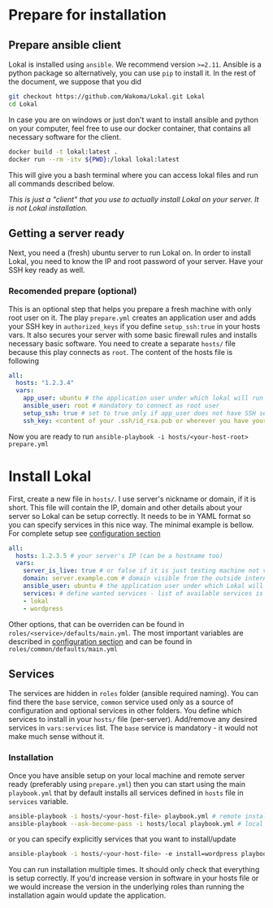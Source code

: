 # Prepare for installation

## Prepare ansible client

Lokal is installed using `ansible`. We recommend version `>=2.11`. Ansible is a python package so
alternatively, you can use `pip` to install it. In the rest of the document, we suppose that you did
```bash
git checkout https://github.com/Wakoma/Lokal.git Lokal
cd Lokal
```

In case you are on windows or just don't want to install ansible and python on your computer,
feel free to use our docker container, that contains all necessary software for the client.
```bash
docker build -t lokal:latest .
docker run --rm -itv ${PWD}:/lokal lokal:latest
```
This will give you a bash terminal where you can access lokal files and run all commands described below.

_This is just a "client" that you use to actually install Lokal on your server. It is not Lokal installation._

## Getting a server ready

Next, you need a (fresh) ubuntu server to run Lokal on. In order to install Lokal,
you need to know the IP and root password of your server. Have your SSH key ready
as well.

### Recomended prepare (optional)

This is an optional step that helps you prepare a fresh machine with only root user on it.
The play `prepare.yml` creates an application user and adds your SSH key in `authorized_keys`
if you define `setup_ssh:true` in your hosts vars. It also secures your server with some basic
firewall rules and installs necessary basic software. You need to create a separate `hosts/` 
file because this play connects as `root`. The content of the hosts file is following
```YAML
all:
  hosts: "1.2.3.4"
  vars:
    app_user: ubuntu # the application user under which lokal will run
    ansible_user: root # mandatory to connect as root user
    setup_ssh: true # set to true only if app_user does not have SSH setup yet (and fill `ssh_key`)
    ssh_key: <content of your .ssh/id_rsa.pub or wherever you have your public key>
```

Now you are ready to run `ansible-playbook -i hosts/<your-host-root> prepare.yml`

# Install Lokal

First, create a new file in `hosts/`. I use server's nickname or domain, if it is short. 
This file will contain the IP, domain and other details about your server so Lokal can be setup 
correctly. It needs to be in YAML format so you can specify services in this nice way. 
The minimal example is bellow. For complete setup see [configuration section](configuration.md)

```YAML
all:
  hosts: 1.2.3.5 # your server's IP (can be a hostname too)
  vars:
    server_is_live: true # or false if it is just testing machine not visible from the internet
    domain: server.example.com # domain visible from the outside internet (used only when server_is_live=true)
    ansible_user: ubuntu # the application user under which Lokal will run
    services: # define wanted services - list of available services is in roles/ folder
    - lokal
    - wordpress
```

Other options, that can be overriden can be found in `roles/<service>/defaults/main.yml`.
The most important variables are described in [configuration section](configuration.md)
and can be found in `roles/common/defaults/main.yml`

## Services

The services are hidden in `roles` folder (ansible required naming). You can find there the `base`
service, `common` service used only as a source of configuration and optional services in other folders.
You define which services to install in your `hosts/` file (per-server). Add/remove any desired services
in `vars:services` list. The `base` service is mandatory - it would not make much sense without it. 

### Installation

Once you have ansible setup on your local machine and remote server ready (preferably using `prepare.yml`)
then you can start using the main `playbook.yml` that by default installs all services defined in 
`hosts` file in `services` variable.
```bash
ansible-playbook -i hosts/<your-host-file> playbook.yml # remote installation
ansible-playbook --ask-become-pass -i hosts/local playbook.yml # local installation
```
or you can specify explicitly services that you want to install/update
```bash
ansible-playbook -i hosts/<your-host-file> -e install=wordpress playbook.yml
```

You can run installation multiple times. It should only check that everything is
setup correctly. If you'd increase version in software in your hosts file or we
would increase the version in the underlying roles than running the installation
again would update the application.

